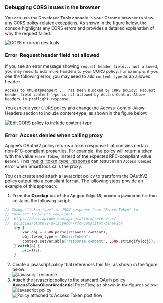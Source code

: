 ### Debugging CORS issues in the browser

You can use the Developer Tools console in your Chrome browser to view any CORS policy-related exceptions. As shown in the figure below, the console highlights any CORS errors and provides a detailed explanation of why the request failed.

![CORS errors in dev tools](https://www.drupal.org/files/CORS-error-dev-console.png)

### Error: Request header field not allowed

If you see an error message showing `request header field... not allowed`, you may need to add more headers to your CORS policy. For example, if you see the following error, you may need to add `content-type` as an allowed header:

`Access to XMLHttpRequest ... has been blocked by CORS policy: Request header field content-type is not allowed by Access-Control-Allow-Headers in preflight response.`

You can edit your CORS policy and change the Access-Control-Allow-Headers section to include content-type, as shown in the figure below:

![Edit CORS policy to include content-type](https://www.drupal.org/files/Add-CORS-policy.png)

### Error: Access denied when calling proxy

Apigee’s OAuthV2 policy returns a token response that contains certain non-RFC-compliant properties. For example, the policy will return a token with the value `BearerToken`, instead of the expected RFC-compliant value `Bearer`. This [invalid “token\_type” response](https://docs.apigee.com/api-platform/reference/policies/oauthv2-policy#non-rfc-compliant-behavior) can result in an `Access Denied` error when SmartDocs calls the proxy.

You can create and attach a javascript policy to transform the OAuthV2 policy output into a compliant format. The following steps provide an example of this approach:

1. From the **Develop** tab of the Apigee Edge UI, create a javascript file that contains the following script:  
```php  
// Change "token_type" in JSON response from "BearerToken" to  
// "Bearer" to be RFC compliant.  
//  https://docs.apigee.com/api-platform/reference/  
//  policies/oauthv2-policy#non-rfc-compliant-behavior  
    try {  
        var obj = JSON.parse(response.content);  
        obj.token_type = "BearerToken";  
        context.setVariable('response.content', JSON.stringify(obj));  
    } catch(e) {  
        print(e);  
    }  
```
2. Create a javascript policy that references this file, as shown in the figure below:  
![Javascript resource](https://www.drupal.org/files/js-resource.png)
3. Attach the javascript policy to the standard OAuth policy **AccessTokenClientCredential** Post Flow, as shown in the figures below:  
![Javascript policy](https://www.drupal.org/files/js-policy.png)  
![Policy attached to Access Token post flow](https://www.drupal.org/files/Access-Token-post-flow.png)
